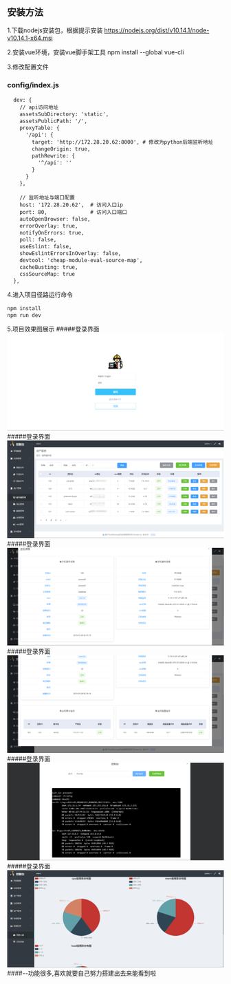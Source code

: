 ## 安装方法

1.下载nodejs安装包，根据提示安装
    https://nodejs.org/dist/v10.14.1/node-v10.14.1-x64.msi

2.安装vue环境，安装vue脚手架工具
    npm install --global vue-cli


3.修改配置文件

### config/index.js

```
  dev: {
    // api访问地址
    assetsSubDirectory: 'static',
    assetsPublicPath: '/',
    proxyTable: {
      '/api': {
        target: 'http://172.28.20.62:8000', # 修改为python后端监听地址
        changeOrigin: true,
        pathRewrite: {
          '^/api': ''
        }
      }
    },

    // 监听地址与端口配置
    host: '172.28.20.62',  # 访问入口ip
    port: 80,              # 访问入口端口
    autoOpenBrowser: false,
    errorOverlay: true,
    notifyOnErrors: true,
    poll: false,
    useEslint: false,
    showEslintErrorsInOverlay: false,
    devtool: 'cheap-module-eval-source-map',
    cacheBusting: true,
    cssSourceMap: true
  },
```


4.进入项目径路运行命令

    npm install
    npm run dev


5.项目效果图展示
#####登录界面
![登录界面](images/登录界面.png)
#####登录界面
![服务器管理](images/服务器管理.png)
#####登录界面
![主机详情一](images/主机详情一.png)
#####登录界面
![主机详情二](images/主机详情二.png)
#####登录界面
![执行命令控制台](images/执行命令控制台.png)
#####登录界面
![监控大盘](images/监控大盘.png)
####--功能很多,喜欢就要自己努力搭建出去来能看到啦
